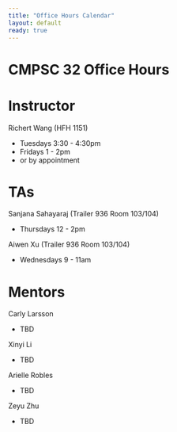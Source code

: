 ```yaml
---
title: "Office Hours Calendar"
layout: default
ready: true
---
```


<h1><strong>CMPSC 32 Office Hours</strong></h1>

# Instructor
Richert Wang (HFH 1151)
* Tuesdays 3:30 - 4:30pm
* Fridays 1 - 2pm
* or by appointment

# TAs
Sanjana Sahayaraj (Trailer 936 Room 103/104)
* Thursdays 12 - 2pm

Aiwen Xu (Trailer 936 Room 103/104)
* Wednesdays 9 - 11am

# Mentors
Carly Larsson
* TBD

Xinyi Li
* TBD

Arielle Robles
* TBD

Zeyu Zhu
* TBD


